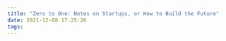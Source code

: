 ```yaml
---
title: "Zero to One: Notes on Startups, or How to Build the Future"
date: 2021-12-08 17:25:26
tags:
---
```

